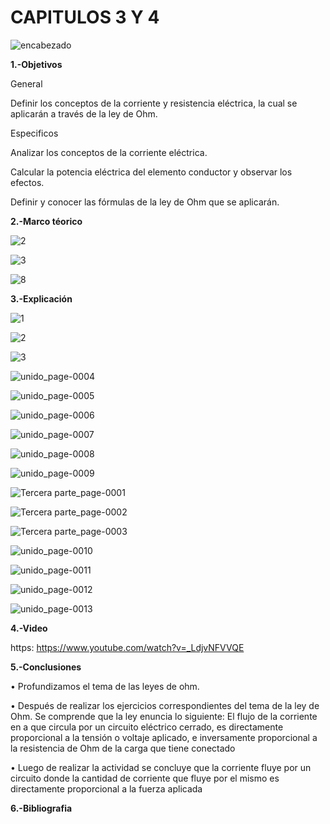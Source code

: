 # CAPITULOS 3 Y 4
![encabezado](https://user-images.githubusercontent.com/75336529/121991370-28830c00-cd65-11eb-81f7-d22b4c85b44a.PNG)

**1.-Objetivos**

General

Definir los conceptos de la corriente y resistencia eléctrica, la cual se aplicarán a través de la ley de Ohm.

Especificos

Analizar los conceptos de la corriente eléctrica.

Calcular la potencia eléctrica del elemento conductor y observar los efectos.

Definir y conocer las fórmulas de la ley de Ohm que se aplicarán.

**2.-Marco téorico**

![2](https://user-images.githubusercontent.com/75336529/121991252-ebb71500-cd64-11eb-80a0-d8e392229846.png)

![3](https://user-images.githubusercontent.com/75336529/121991256-ec4fab80-cd64-11eb-9da2-bf0eefd9e0e6.jpeg)

![8](https://user-images.githubusercontent.com/75336529/121994773-7d298580-cd6b-11eb-9f7b-3a950e8283d5.PNG)

**3.-Explicación**

![1](https://user-images.githubusercontent.com/75336529/121992439-43568000-cd67-11eb-97c4-e1ec3578e3bb.jpg)

![2](https://user-images.githubusercontent.com/75336529/121992466-4fdad880-cd67-11eb-92ed-ae4a4ba0d838.jpg)

![3](https://user-images.githubusercontent.com/75336529/121992485-5701e680-cd67-11eb-9571-ad2820cad4c2.jpg)

![unido_page-0004](https://user-images.githubusercontent.com/75336529/121992495-5bc69a80-cd67-11eb-9d77-cef1f1d3ca3b.jpg)

![unido_page-0005](https://user-images.githubusercontent.com/75336529/121992928-2ec6b780-cd68-11eb-92b2-4242f19166de.jpg)

![unido_page-0006](https://user-images.githubusercontent.com/75336529/121993032-62a1dd00-cd68-11eb-8025-895a8c307b64.jpg)

![unido_page-0007](https://user-images.githubusercontent.com/75336529/121992544-7731a580-cd67-11eb-9203-e282e80a8603.jpg)

![unido_page-0008](https://user-images.githubusercontent.com/75336529/121993198-a694e200-cd68-11eb-859c-153c2e433700.jpg)

![unido_page-0009](https://user-images.githubusercontent.com/75336529/121992593-90d2ed00-cd67-11eb-94bf-dfb81641fa2c.jpg)

![Tercera parte_page-0001](https://user-images.githubusercontent.com/75336529/121995281-4d2eb200-cd6c-11eb-8061-60d300f447b7.jpg)

![Tercera parte_page-0002](https://user-images.githubusercontent.com/75336529/121995308-56b81a00-cd6c-11eb-85cc-71c9fc887b14.jpg)

![Tercera parte_page-0003](https://user-images.githubusercontent.com/75336529/121995327-5c156480-cd6c-11eb-8f65-c5baeb94a725.jpg)

![unido_page-0010](https://user-images.githubusercontent.com/75336529/121992622-9cbeaf00-cd67-11eb-882a-c1be2bb8440f.jpg)

![unido_page-0011](https://user-images.githubusercontent.com/75336529/121993387-fe334d80-cd68-11eb-8d80-f65db520ffad.jpg)

![unido_page-0012](https://user-images.githubusercontent.com/75336529/121993398-04292e80-cd69-11eb-9f54-a555eb11c7fb.jpg)

![unido_page-0013](https://user-images.githubusercontent.com/75336529/121993489-2fac1900-cd69-11eb-915b-ff91eb3262d9.jpg)

**4.-Video**

https: https://www.youtube.com/watch?v=_LdjvNFVVQE

**5.-Conclusiones**

•	Profundizamos el tema de las leyes de ohm. 

• Después de realizar los ejercicios correspondientes del tema de la ley de Ohm. Se comprende que la ley enuncia lo siguiente: El flujo de la corriente en a que circula por un circuito eléctrico cerrado, es directamente proporcional a la tensión o voltaje aplicado, e inversamente proporcional a la resistencia de Ohm de la carga que tiene conectado

• Luego de realizar la actividad se concluye que la corriente fluye por un circuito donde la cantidad de corriente que fluye por el mismo es directamente proporcional a la fuerza aplicada

**6.-Bibliografia**
